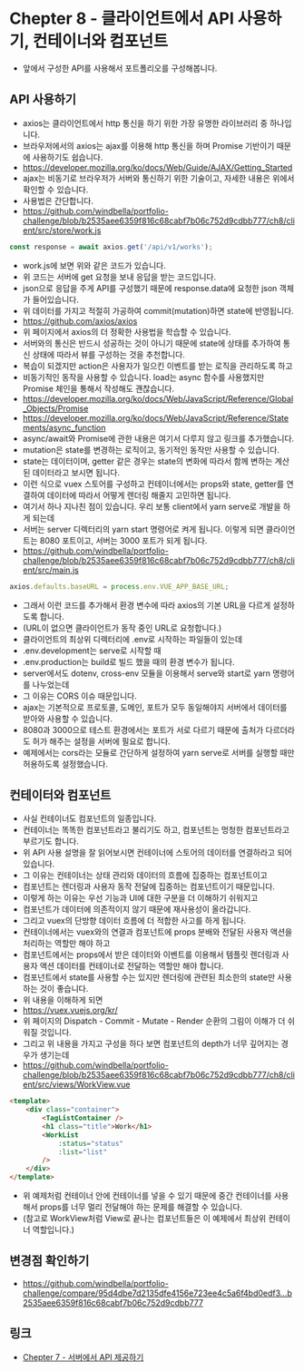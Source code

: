 # Chepter 8 - 클라이언트에서 API 사용하기, 컨테이너와 컴포넌트
- 앞에서 구성한 API를 사용해서 포트폴리오를 구성해봅니다.
## API 사용하기
- axios는 클라이언트에서 http 통신을 하기 위한 가장 유명한 라이브러리 중 하나입니다.
- 브라우저에서의 axios는 ajax를 이용해 http 통신을 하며 Promise 기반이기 때문에 사용하기도 쉽습니다.
- https://developer.mozilla.org/ko/docs/Web/Guide/AJAX/Getting_Started
- ajax는 비동기로 브라우저가 서버와 통신하기 위한 기술이고, 자세한 내용은 위에서 확인할 수 있습니다.
- 사용법은 간단합니다.
- https://github.com/windbella/portfolio-challenge/blob/b2535aee6359f816c68cabf7b06c752d9cdbb777/ch8/client/src/store/work.js
``` javascript
const response = await axios.get('/api/v1/works');
```
- work.js에 보면 위와 같은 코드가 있습니다.
- 위 코드는 서버에 get 요청을 보내 응답을 받는 코드입니다.
- json으로 응답을 주게 API를 구성했기 때문에 response.data에 요청한 json 객체가 들어있습니다.
- 위 데이터를 가지고 적절히 가공하여 commit(mutation)하면 state에 반영됩니다.
- https://github.com/axios/axios
- 위 페이지에서 axios의 더 정확한 사용법을 학습할 수 있습니다.
- 서버와의 통신은 반드시 성공하는 것이 아니기 때문에 state에 상태를 추가하여 통신 상태에 따라서 뷰를 구성하는 것을 추천합니다.
- 복습이 되겠지만 action은 사용자가 일으킨 이벤트를 받는 로직을 관리하도록 하고
- 비동기적인 동작을 사용할 수 있습니다. load는 async 함수를 사용했지만 Promise 체인을 통해서 작성해도 괜찮습니다.
- https://developer.mozilla.org/ko/docs/Web/JavaScript/Reference/Global_Objects/Promise
- https://developer.mozilla.org/ko/docs/Web/JavaScript/Reference/Statements/async_function
- async/await와 Promise에 관한 내용은 여기서 다루지 않고 링크를 추가했습니다.
- mutation은 state를 변경하는 로직이고, 동기적인 동작만 사용할 수 있습니다.
- state는 데이터이며, getter 같은 경우는 state의 변화에 따라서 함께 변하는 계산된 데이터라고 보시면 됩니다.
- 이런 식으로 vuex 스토어를 구성하고 컨테이너에서는 props와 state, getter를 연결하여 데이터에 따라서 어떻게 렌더링 해줄지 고민하면 됩니다.
- 여기서 하나 지나친 점이 있습니다. 우리 보통 client에서 yarn serve로 개발을 하게 되는데
- 서버는 server 디렉터리의 yarn start 명령어로 켜게 됩니다. 이렇게 되면 클라이언트는 8080 포트이고, 서버는 3000 포트가 되게 됩니다.
- https://github.com/windbella/portfolio-challenge/blob/b2535aee6359f816c68cabf7b06c752d9cdbb777/ch8/client/src/main.js
``` javascript
axios.defaults.baseURL = process.env.VUE_APP_BASE_URL;
```
- 그래서 이런 코드를 추가해서 환경 변수에 따라 axios의 기본 URL을 다르게 설정하도록 합니다.
- (URL이 없으면 클라이언트가 동작 중인 URL로 요청합니다.)
- 클라이언트의 최상위 디렉터리에 .env로 시작하는 파일들이 있는데
- .env.development는 serve로 시작할 때
- .env.production는 build로 빌드 했을 때의 환경 변수가 됩니다.
- server에서도 dotenv, cross-env 모듈을 이용해서 serve와 start로 yarn 명령어를 나누었는데
- 그 이유는 CORS 이슈 때문입니다.
- ajax는 기본적으로 프로토콜, 도메인, 포트가 모두 동일해야지 서버에서 데이터를 받아와 사용할 수 있습니다.
- 8080과 3000으로 테스트 환경에서는 포트가 서로 다르기 때문에 출처가 다르더라도 허가 해주는 설정을 서버에 필요로 합니다.
- 예제에서는 cors라는 모듈로 간단하게 설정하여 yarn serve로 서버를 실행할 때만 허용하도록 설정했습니다.
## 컨테이터와 컴포넌트
- 사실 컨테이너도 컴포넌트의 일종입니다.
- 컨테이너는 똑똑한 컴포넌트라고 불리기도 하고, 컴포넌트는 멍청한 컴포넌트라고 부르기도 합니다.
- 위 API 사용 설명을 잘 읽어보시면 컨테이너에 스토어의 데이터를 연결하라고 되어있습니다.
- 그 이유는 컨테이너는 상태 관리와 데이터의 흐름에 집중하는 컴포넌트이고
- 컴포넌트는 렌더링과 사용자 동작 전달에 집중하는 컴포넌트이기 때문입니다.
- 이렇게 하는 이유는 우선 기능과 UI에 대한 구분을 더 이해하기 쉬워지고
- 컴포넌트가 데이터에 의존적이지 않기 때문에 재사용성이 올라갑니다.
- 그리고 vuex의 단방향 데이터 흐름에 더 적합한 사고를 하게 됩니다.
- 컨테이너에서는 vuex와의 연결과 컴포넌트에 props 분배와 전달된 사용자 액션을 처리하는 역할만 해야 하고 
- 컴포넌트에서는 props에서 받은 데이터와 이벤트를 이용해서 템플릿 렌더링과 사용자 액션 데이터를 컨테이너로 전달하는 역할만 해야 합니다.
- 컴포넌트에서 state를 사용할 수는 있지만 렌더링에 관련된 최소한의 state만 사용하는 것이 좋습니다.
- 위 내용을 이해하게 되면
- https://vuex.vuejs.org/kr/
- 위 페이지의 Dispatch - Commit - Mutate - Render 순환의 그림이 이해가 더 쉬워질 것입니다.
- 그리고 위 내용을 가지고 구성을 하다 보면 컴포넌트의 depth가 너무 깊어지는 경우가 생기는데
- https://github.com/windbella/portfolio-challenge/blob/b2535aee6359f816c68cabf7b06c752d9cdbb777/ch8/client/src/views/WorkView.vue
``` html
<template>
    <div class="container">
        <TagListContainer />
        <h1 class="title">Work</h1>
        <WorkList
            :status="status"
            :list="list"
        />
    </div>
</template>
```
- 위 예제처럼 컨테이너 안에 컨테이너를 넣을 수 있기 때문에 중간 컨테이너를 사용해서 props를 너무 멀리 전달해야 하는 문제를 해결할 수 있습니다.
- (참고로 WorkView처럼 View로 끝나는 컴포넌트들은 이 예제에서 최상위 컨테이너 역할입니다.)
## 변경점 확인하기
- https://github.com/windbella/portfolio-challenge/compare/95d4dbe7d2135dfe4156e723ee4c5a6f4bd0edf3...b2535aee6359f816c68cabf7b06c752d9cdbb777
## 링크
- [Chepter 7 - 서버에서 API 제공하기](https://github.com/windbella/portfolio-challenge/tree/master/ch7)

